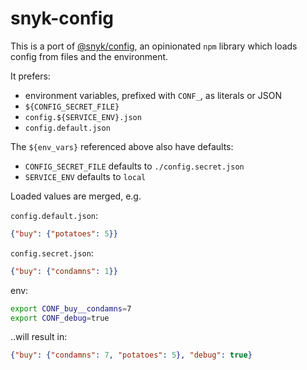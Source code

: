 # snyk-config

This is a port of [@snyk/config](https://github.com/snyk/config),
an opinionated `npm` library which loads config from files and
the environment.

It prefers:

 * environment variables, prefixed with `CONF_`, as literals or JSON
 * `${CONFIG_SECRET_FILE}`
 * `config.${SERVICE_ENV}.json`
 * `config.default.json`

The `${env_vars}` referenced above also have defaults:

 * `CONFIG_SECRET_FILE` defaults to `./config.secret.json`
 * `SERVICE_ENV` defaults to `local`

Loaded values are merged, e.g.

`config.default.json`:
```json
{"buy": {"potatoes": 5}}
```

`config.secret.json`:
```json
{"buy": {"condamns": 1}}
```

env:
```bash
export CONF_buy__condamns=7
export CONF_debug=true
```

..will result in:
```json
{"buy": {"condamns": 7, "potatoes": 5}, "debug": true}
```
